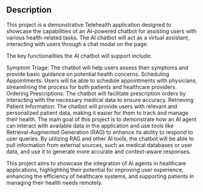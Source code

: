 
## Description

This project is a demonstrative Telehealth application designed to showcase the capabilities of an AI-powered chatbot for assisting users with various health-related tasks. The AI chatbot will act as a virtual assistant, interacting with users through a chat modal on the page.

The key functionalities the AI chatbot will support include:

Symptom Triage: The chatbot will help users assess their symptoms and provide basic guidance on potential health concerns.
Scheduling Appointments: Users will be able to schedule appointments with physicians, streamlining the process for both patients and healthcare providers.
Ordering Prescriptions: The chatbot will facilitate prescription orders by interacting with the necessary medical data to ensure accuracy.
Retrieving Patient Information: The chatbot will provide users with relevant and personalized patient data, making it easier for them to track and manage their health.
The main goal of this project is to demonstrate how an AI agent can interact with available data in the application and use tools like Retrieval-Augmented Generation (RAG) to enhance its ability to respond to user queries. By utilizing RAG and other AI tools, the chatbot will be able to pull information from external sources, such as medical databases or user data, and use it to generate more accurate and context-aware responses.

This project aims to showcase the integration of AI agents in healthcare applications, highlighting their potential for improving user experience, enhancing the efficiency of healthcare systems, and supporting patients in managing their health needs remotely.